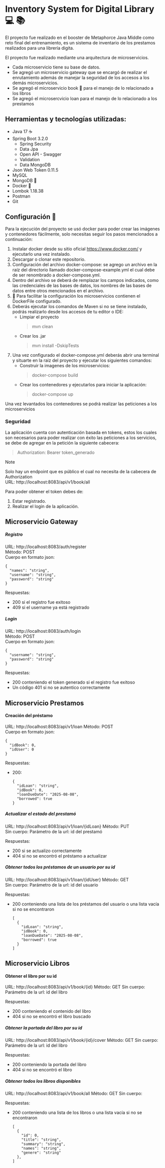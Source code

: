 # Inventory System for Digital Library :computer: :books:

El proyecto fue realizado en el booster de Metaphorce Java Middle como reto final del entrenamiento, es 
un sistema de inventario de los prestamos realizados para una librería digita.

El proyecto fue realizado mediante una arquitectura de microservicios.

* Cada microservicio tiene su base de datos.
* Se agregó un microservicio gateway que se encargó de realizar el enrutamiento además de manejar la 
seguridad de los accesos a los demás microservicios.
* Se agregó el microservicio book :closed_book: para el manejo de lo relacionado a los libros
* Se agregó el microsercvicio loan para el manejo de lo relacionado a los prestamos

## Herramientas y tecnologías utilizadas:

* Java  17	:coffee:
* Spring Boot 3.2.0
    * Spring Security
    * Data Jpa 
    * Open API - Swagger 
    * Validation
    * Data MongoDB
* Json Web Token 0.11.5
* MySQL
* MongoDB :leaves:
* Docker :whale2:
* Lombok 1.18.38
* Postman
* Git

## Configuración :construction:
Para la ejecución del proyecto se usó docker para poder crear las imágenes y contenedores
fácilmente, solo necesitas seguir los pasos mencionados a continuación:

1. Instalar docker desde su sitio oficial https://www.docker.com/ y ejecutarlo una vez instalado.
2. Descargar o clonar este repositorio.
3. Configuración del archivo docker-compose: se agrego un archivo en la raíz del directorio
llamado docker-compose-example.yml el cual debe de ser renombrado a docker-compose.yml.
4. Dentro del archivo se deberá de remplazar los campos indicados, como las credenciales
de las bases de datos, los nombres de las bases de datos entre otros mencionados en el archivo.
5. :wrench: Para facilitar la configuración los microservicios contienen el DockerFile configurado.
6. Deberás ejecutar los comandos de Maven si no se tiene instalado, podrás realizarlo desde
los accesos de tu editor o IDE:
   * Limpiar el proyecto
     > mvn clean
   * Crear los .jar
     > mvn install -DskipTests
7. Una vez configurado el docker-compose.yml deberás abrir una terminal y situarte en la raiz del
proyecto y ejecutar los siguientes comandos:
   * Construir la imagenes de los microservicios:
     > docker-compose build 
   * Crear los contenedores y ejecutarlos para iniciar la aplicación:
     > docker-compose up

Una vez levantados los contenedores se podrá realizar las peticiones a los microservicios

### Seguridad

La aplicación cuenta con autenticación basada en tokens, estos los cuales son necesarios para
poder realizar con éxito las peticiones a los servicios, se debe de agregar en la petición 
la siguiente cabecera:

> Authorization: Bearer token_generado

> [!NOTE]
> Solo hay un endpoint que es público el cual no necesita de la cabecera de Authorization  
> URL: http://localhost:8083/api/v1/book/all

Para poder obtener el token debes de:
1. Estar registrado.
2. Realizar el login de la aplicación.

## Microservicio Gateway
##### Registro

URL: http://localhost:8083/auth/register  
Método: POST  
Cuerpo en formato json:
````
{
  "names": "string",
  "username": "string",
  "password": "string"
}
````

Respuestas:
- 200 si el registro fue exitoso
- 409 si el username ya está registrado

##### Login

URL: http://localhost:8083/auth/login  
Método: POST  
Cuerpo en formato json:
````
{
  "username": "string",
  "password": "string"
}
````

Respuestas:
- 200 conteniendo el token generado si el registro fue exitoso
- Un código 401 si no se autentico correctamente

## Microservicio Prestamos

#### Creación del préstamo
URL: http://localhost:8083/api/v1/loan 
Método: POST  
Cuerpo en formato json:
````
{
  "idBook": 0,
  "idUser": 0
}
````

Respuestas:
- 200:
  ````
  {
    "idLoan": "string",
    "idBook": 0,
    "loanDueDate": "2025-08-08",
    "borrowed": true
  }
  ````

##### Actualizar el estado del prestamó

URL: http://localhost:8083/api/v1/loan/{idLoan}
Método: PUT  
Sin cuerpo:
Parámetro de la url: id del prestamó

Respuestas:
- 200 si se actualizo correctamente
- 404 si no se encontró el préstamo a actualizar

##### Obtener todos los préstamos de un usuario por su id

URL: http://localhost:8083/api/v1/loan/{idUser}
Método: GET  
Sin cuerpo:
Parámetro de la url: id del usuario

Respuestas:
- 200 conteniendo una lista de los préstamos del usuario o una lista vacía si no se encontraron
  ````
  [
    {
      "idLoan": "string",
      "idBook": 0,
      "loanDueDate": "2025-08-08",
      "borrowed": true
    }
  ]
  ````
## Microservicio Libros

#### Obtener el libro por su id
URL: http://localhost:8083/api/v1/book/{id}
Método: GET
Sin cuerpo:
Parámetro de la url: id del libro

Respuestas:
- 200 conteniendo el contenido del libro
- 404 si no se encontró el libro buscado

##### Obtener la portada del libro por su id

URL: http://localhost:8083/api/v1/book/{id}/cover
Método: GET
Sin cuerpo:
Parámetro de la url: id del libro

Respuestas:
- 200 conteniendo la portada del libro
- 404 si no se encontró el libro

##### Obtener todos los libros disponibles

URL: http://localhost:8083/api/v1/book/all
Método: GET
Sin cuerpo:

Respuestas:
- 200 conteniendo una lista de los libros o una lista vacía si no se encontraron
  ````
  [
    {
      "id": 0,
      "title": "string",
      "summary": "string",
      "names": "string",
      "genere": "string"
    },
  ]
  ````
